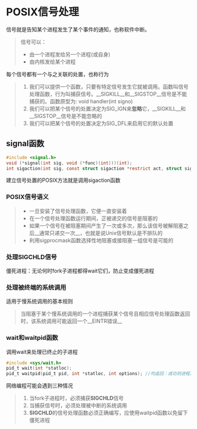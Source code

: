 # POSIX信号处理

信号就是告知某个进程发生了某个事件的通知，也称软件中断。

> 信号可以：
>
> - 由一个进程发给另一个进程(或自身)
> - 由内核发给某个进程

每个信号都有一个与之关联的处置，也称行为

> 1. 我们可以提供一个函数，只要有特定信号发生它就被调用。函数叫信号处理函数，行为叫捕获信号。__SIGKILL__和__SIGSTOP__信号是不能捕获的。函数原型为: void handler(int signo)
> 2. 我们可以把某个信号的处置决定为SIG_IGN来**忽略**它，__SIGKILL__和__SIGSTOP__信号是不能忽略的
> 3. 我们可以把某个信号的处置决定为SIG_DFL来启用它的默认处置

## signal函数

```c
#include <signal.h>
void (*signal(int sig, void (*func)(int)))(int);
int sigaction(int sig, const struct sigaction *restrict act, struct sigaction *restrict oact);
```

建立信号处置的POSIX方法就是调用sigaction函数

### POSIX信号语义

> - 一旦安装了信号处理函数，它便一直安装着
> - 在一个信号处理函数运行期间，正被递交的信号是阻塞的
> - 如果一个信号在被阻塞期间产生了一次或多次，那么该信号被解阻塞之后__通常只递交一次__，也就是说Unix信号默认是不排队的
> - 利用sigprocmask函数选择性地阻塞或接阻塞一组信号是可能的

### 处理SIGCHLD信号

僵死进程：无论何时fork子进程都得wait它们，防止变成僵死进程

### 处理被终端的系统调用

适用于慢系统调用的基本规则

> 当阻塞于某个慢系统调用的一个进程捕获某个信号且相应信号处理函数返回时，该系统调用可能返回一个__EINTR错误__

### wait和waitpid函数

调用wait来处理已终止的子进程

```c
#include <sys/wait.h>
pid_t wait(int *statloc);
pid_t waitpid(pid_t pid, int *statloc, int options); //均返回：成功则进程ID,出错则0或-1
```

网络编程可能会遇到三种情况

> 1. 当fork子进程时，必须捕获**SIGCHLD**信号
> 2. 当捕获信号时，必须处理被中断的系统调用
> 3. **SIGCHLD**的信号处理函数必须正确编写，应使用waitpid函数以免留下僵死进程